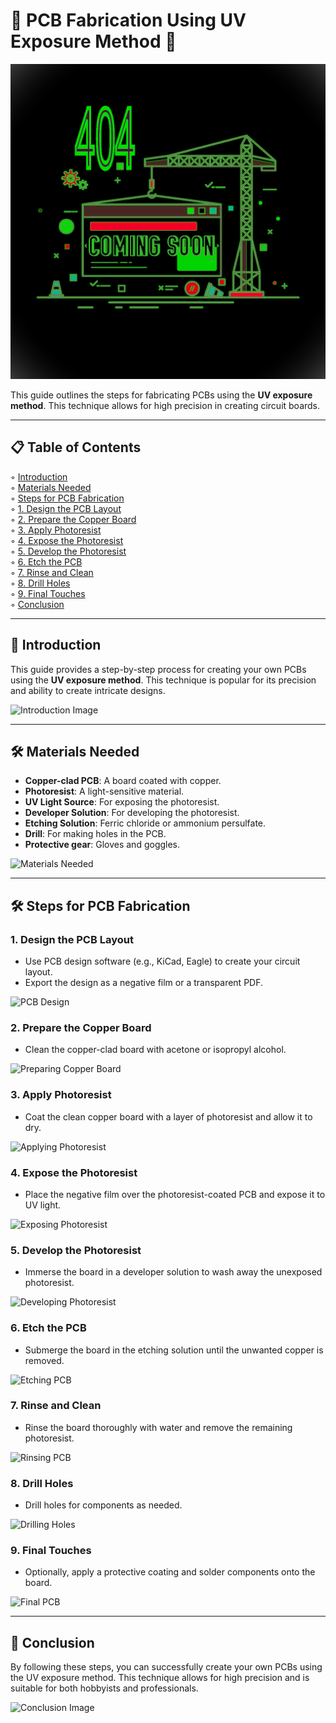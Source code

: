 # 🌟 PCB Fabrication Using UV Exposure Method 🌟

![Operation in progress](https://github.com/sam-prc-404/PCB_Fabrication/blob/master/Gallery/Operation%20in%20progress.png)

This guide outlines the steps for fabricating PCBs using the **UV exposure method**. This technique allows for high precision in creating circuit boards.

---

## 📋 Table of Contents

◦ [Introduction](#introduction)  
◦ [Materials Needed](#materials-needed)  
◦ [Steps for PCB Fabrication](#steps-for-pcb-fabrication)  
   ◦ [1. Design the PCB Layout](#1-design-the-pcb-layout)  
   ◦ [2. Prepare the Copper Board](#2-prepare-the-copper-board)  
   ◦ [3. Apply Photoresist](#3-apply-photoresist)  
   ◦ [4. Expose the Photoresist](#4-expose-the-photoresist)  
   ◦ [5. Develop the Photoresist](#5-develop-the-photoresist)  
   ◦ [6. Etch the PCB](#6-etch-the-pcb)  
   ◦ [7. Rinse and Clean](#7-rinse-and-clean)  
   ◦ [8. Drill Holes](#8-drill-holes)  
   ◦ [9. Final Touches](#9-final-touches)  
◦ [Conclusion](#conclusion)  

---

## 📖 Introduction

This guide provides a step-by-step process for creating your own PCBs using the **UV exposure method**. This technique is popular for its precision and ability to create intricate designs.

![Introduction Image](link_to_image) <!-- Placeholder for introduction image -->

---

## 🛠️ Materials Needed

- **Copper-clad PCB**: A board coated with copper.
- **Photoresist**: A light-sensitive material.
- **UV Light Source**: For exposing the photoresist.
- **Developer Solution**: For developing the photoresist.
- **Etching Solution**: Ferric chloride or ammonium persulfate.
- **Drill**: For making holes in the PCB.
- **Protective gear**: Gloves and goggles.

![Materials Needed](link_to_image) <!-- Placeholder for materials image -->

---

## 🛠️ Steps for PCB Fabrication

### 1. Design the PCB Layout
- Use PCB design software (e.g., KiCad, Eagle) to create your circuit layout.
- Export the design as a negative film or a transparent PDF.

![PCB Design](link_to_image) <!-- Placeholder for PCB design image -->

### 2. Prepare the Copper Board
- Clean the copper-clad board with acetone or isopropyl alcohol.

![Preparing Copper Board](link_to_image) <!-- Placeholder for preparing copper board image -->

### 3. Apply Photoresist
- Coat the clean copper board with a layer of photoresist and allow it to dry.

![Applying Photoresist](link_to_image) <!-- Placeholder for applying photoresist image -->

### 4. Expose the Photoresist
- Place the negative film over the photoresist-coated PCB and expose it to UV light.

![Exposing Photoresist](link_to_image) <!-- Placeholder for exposing photoresist image -->

### 5. Develop the Photoresist
- Immerse the board in a developer solution to wash away the unexposed photoresist.

![Developing Photoresist](link_to_image) <!-- Placeholder for developing photoresist image -->

### 6. Etch the PCB
- Submerge the board in the etching solution until the unwanted copper is removed.

![Etching PCB](link_to_image) <!-- Placeholder for etching PCB image -->

### 7. Rinse and Clean
- Rinse the board thoroughly with water and remove the remaining photoresist.

![Rinsing PCB](link_to_image) <!-- Placeholder for rinsing PCB image -->

### 8. Drill Holes
- Drill holes for components as needed.

![Drilling Holes](link_to_image) <!-- Placeholder for drilling holes image -->

### 9. Final Touches
- Optionally, apply a protective coating and solder components onto the board.

![Final PCB](link_to_image) <!-- Placeholder for final PCB image -->

---

## 🎉 Conclusion

By following these steps, you can successfully create your own PCBs using the UV exposure method. This technique allows for high precision and is suitable for both hobbyists and professionals.

![Conclusion Image](link_to_image) <!-- Placeholder for conclusion image -->


